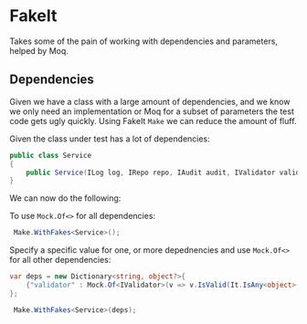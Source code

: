 # FakeIt
Takes some of the pain of working with dependencies and parameters, helped by Moq.

## Dependencies
Given we have a class with a large amount of dependencies, and we know we only need an implementation or Moq for a subset of parameters the test code gets ugly quickly. Using FakeIt `Make` we can reduce the amount of fluff.

Given the class under test has a lot of dependencies:
```C#
public class Service
{
    public Service(ILog log, IRepo repo, IAudit audit, IValidator validator){...}
}
```

We can now do the following:

To use `Mock.Of<>` for all dependencies:
```C#
 Make.WithFakes<Service>();
```

Specify a specific value for one, or more depednencies and use `Mock.Of<>` for all other dependencies:
```C#
var deps = new Dictionary<string, object?>{
    {"validator" : Mock.Of<IValidator>(v => v.IsValid(It.IsAny<object>()) == false)
};

 Make.WithFakes<Service>(deps);
```
